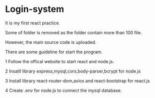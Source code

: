 # Login-system
It is my first react practice.

Some of folder is removed as the folder contain more than 100 file.

However, the main source code is uploaded.

There are some guideline for start the program.

1 Follow the offical website to start react and node.js.

2 Insatll library express,mysql,cors,body-parser,bcrypt for node.js

3 Install library react-router-dom,axios and react-bootstrap for react.js

4 Create .env for node.js to connect the mysql database.

